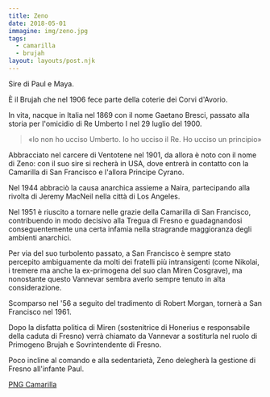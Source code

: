 ```yaml
---
title: Zeno
date: 2018-05-01
immagine: img/zeno.jpg
tags:
  - camarilla
  - brujah
layout: layouts/post.njk
---
```


Sire di Paul e Maya.

È il Brujah che nel 1906 fece parte della coterie dei Corvi d'Avorio.

In vita, nacque in Italia nel 1869 con il nome Gaetano Bresci, passato alla storia per l'omicidio di Re Umberto I nel 29 luglio del 1900.

> «Io non ho ucciso Umberto. Io ho ucciso il Re. Ho ucciso un principio»

Abbracciato nel carcere di Ventotene nel 1901, da allora è noto con il nome di Zeno: con il suo sire si recherà in USA, dove entrerà in contatto con la Camarilla di San Francisco e l'allora Principe Cyrano.

Nel 1944 abbraciò la causa anarchica assieme a Naira, partecipando alla rivolta di Jeremy MacNeil nella città di Los Angeles.

Nel 1951 è riuscito a tornare nelle grazie della Camarilla di San Francisco, contribuendo in modo decisivo alla Tregua di Fresno e guadagnandosi conseguentemente una certa infamia nella stragrande maggioranza degli ambienti anarchici.

Per via del suo turbolento passato, a San Francisco è sempre stato percepito ambiguamente da molti dei fratelli più intransigenti (come Nikolai, i tremere ma anche la ex-primogena del suo clan Miren Cosgrave), ma nonostante questo Vannevar sembra averlo sempre tenuto in alta considerazione.

Scomparso nel '56 a seguito del tradimento di Robert Morgan, tornerà a San Francisco nel 1961.

Dopo la disfatta politica di Miren (sostenitrice di Honerius e responsabile della caduta di Fresno) verrà chiamato da Vannevar a sostiturla nel ruolo di Primogeno Brujah e Sovrintendente di Fresno.

Poco incline al comando e alla sedentarietà, Zeno delegherà la gestione di Fresno all'infante Paul.

<a href="http://xabacadabra.com/cursed-legacy/png-camarilla.html" class="button back">PNG Camarilla</a>